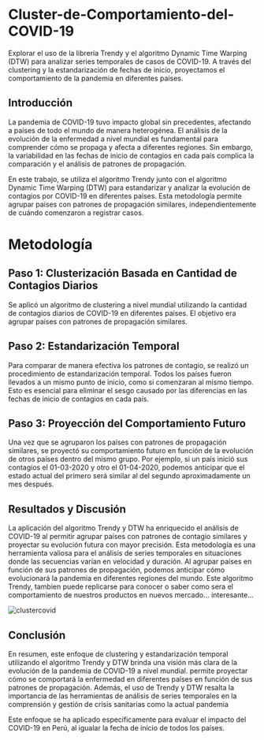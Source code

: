 # Cluster-de-Comportamiento-del-COVID-19
Explorar el uso de la librería Trendy y el algoritmo Dynamic Time Warping (DTW) para analizar series temporales de casos de COVID-19. A través del clustering y la estandarización de fechas de inicio, proyectamos el comportamiento de la pandemia en diferentes países.


## Introducción

La pandemia de COVID-19 tuvo impacto global sin precedentes, afectando a países de todo el mundo de manera heterogénea. El análisis de la evolución de la enfermedad a nivel mundial es fundamental para comprender cómo se propaga y afecta a diferentes regiones. Sin embargo, la variabilidad en las fechas de inicio de contagios en cada país complica la comparación y el análisis de patrones de propagación.

En este trabajo, se utiliza el algoritmo Trendy junto con el algoritmo Dynamic Time Warping (DTW) para estandarizar y analizar la evolución de contagios por COVID-19 en diferentes países. Esta metodología permite agrupar países con patrones de propagación similares, independientemente de cuándo comenzaron a registrar casos.

# Metodología

## Paso 1: Clusterización Basada en Cantidad de Contagios Diarios

Se aplicó un algoritmo de clustering a nivel mundial utilizando la cantidad de contagios diarios de COVID-19 en diferentes países. El objetivo era agrupar países con patrones de propagación similares.

## Paso 2: Estandarización Temporal

Para comparar de manera efectiva los patrones de contagio, se realizó un procedimiento de estandarización temporal. Todos los países fueron llevados a un mismo punto de inicio, como si comenzaran al mismo tiempo. Esto es esencial para eliminar el sesgo causado por las diferencias en las fechas de inicio de contagios en cada país.


## Paso 3: Proyección del Comportamiento Futuro

Una vez que se agruparon los países con patrones de propagación similares, se proyectó su comportamiento futuro en función de la evolución de otros países dentro del mismo grupo. Por ejemplo, si un país inició sus contagios el 01-03-2020 y otro el 01-04-2020, podemos anticipar que el estado actual del primero será similar al del segundo aproximadamente un mes después.


## Resultados y Discusión

La aplicación del algoritmo Trendy y DTW ha enriquecido el análisis de COVID-19 al permitir agrupar países con patrones de contagio similares y proyectar su evolución futura con mayor precisión. Esta metodología es una herramienta valiosa para el análisis de series temporales en situaciones donde las secuencias varían en velocidad y duración. Al agrupar países en función de sus patrones de propagación, podemos anticipar cómo evolucionará la pandemia en diferentes regiones del mundo. Este algoritmo Trendy, tambien puede replicarse para conocer o saber como sera el comportamiento de nuestros productos en nuevos mercado... interesante...

![clustercovid](https://github.com/JkaivaRevilla/Cluster-de-Comportamiento-del-COVID-19/raw/3f7f538bb3bd9c255df5889434062718697baa82/CovidCluster_Proyeccion.jpg)

## Conclusión

En resumen, este enfoque de clustering y estandarización temporal utilizando el algoritmo Trendy y DTW brinda una visión más clara de la evolución de la pandemia de COVID-19 a nivel mundial. permite proyectar cómo se comportará la enfermedad en diferentes países en función de sus patrones de propagación. Además, el uso de Trendy y DTW resalta la importancia de las herramientas de análisis de series temporales en la comprensión y gestión de crisis sanitarias como la actual pandemia

Este enfoque se ha aplicado específicamente para evaluar el impacto del COVID-19 en Perú, al igualar la fecha de inicio de todos los países.


